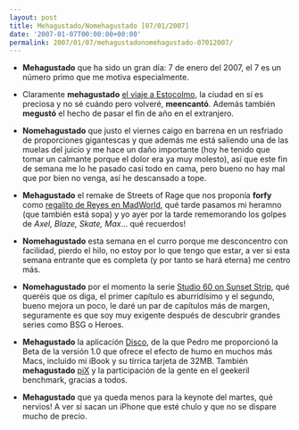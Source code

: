 ```yaml
---
layout: post
title: Mehagustado/Nomehagustado [07/01/2007]
date: '2007-01-07T00:00:00+00:00'
permalink: 2007/01/07/mehagustadonomehagustado-07012007/
---
```

- <span style="font-weight:bold;">Mehagustado</span> que ha sido un gran día: 7 de enero del 2007, el 7 es un número primo que me motiva especialmente.

- Claramente <span style="font-weight:bold;">mehagustado</span> <a href="http://resistancefutile.blogspot.com/2007/01/las-crnicas-nrdicas.html">el viaje a Estocolmo</a>, la ciudad en sí es preciosa y no sé cuándo pero volveré, <span style="font-weight:bold;">meencantó</span>. Además también <span style="font-weight:bold;">megustó</span> el hecho de pasar el fin de año en el extranjero.

- <span style="font-weight:bold;">Nomehagustado</span> que justo el viernes caigo en barrena en un resfriado de proporciones gigantescas y que además me está saliendo una de las muelas del juicio y me hace un daño importante (hoy he tenido que tomar un calmante porque el dolor era ya muy molesto), así que este fin de semana me lo he pasado casi todo en cama, pero bueno no hay mal que por bien no venga, así he descansado a tope.

- <span style="font-weight:bold;">Mehagustado</span> el remake de Streets of Rage que nos proponía <span style="font-weight:bold;">forfy</span> como <a href="http://forfy.blogspot.com/2007/01/un-pequeo-regalito-jugable.html">regalito de Reyes en MadWorld</a>, qué tarde pasamos mi heramno (que también está sopa) y yo ayer por la tarde rememorando los golpes de <span style="font-style:italic;">Axel, Blaze, Skate, Max</span>... qué recuerdos!

- <span style="font-weight:bold;">Nomehagustado</span> esta semana en el curro porque me desconcentro con facilidad, pierdo el hilo, no estoy por lo que tengo que estar, a ver si esta semana entrante que es completa (y por tanto se hará eterna) me centro más.

- <span style="font-weight:bold;">Nomehagustado</span> por el momento la serie <a href="http://www.tv.com/studio-60-on-the-sunset-strip/show/58214/summary.html">Studio 60 on Sunset Strip</a>, qué queréis que os diga, el primer capítulo es aburridísimo y el segundo, bueno mejora un poco, le daré un par de capítulos más de margen, seguramente es que soy muy exigente después de descubrir grandes series como BSG o Heroes.

- <span style="font-weight:bold;">Mehagustado</span> la aplicación <a href="http://www.discoapp.com/">Disco</a>, de la que Pedro me proporcionó la Beta de la versión 1.0 que ofrece el efecto de humo en muchos más Macs, incluido mi iBook y su tírrica tarjeta de 32MB. También <span style="font-weight:bold;">mehagustado</span> <a href="http://resistancefutile.blogspot.com/2007/01/pix-un-benchmark-lo-geek.html">piX</a> y la participación de la gente en el geekeril benchmark, gracias a todos.

- <span style="font-weight:bold;">Mehagustado</span> que ya queda menos para la keynote del martes, qué nervios! A ver si sacan un iPhone que esté chulo y que no se dispare mucho de precio.
